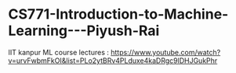# CS771-Introduction-to-Machine-Learning---Piyush-Rai
IIT kanpur ML course
lectures : https://www.youtube.com/watch?v=urvFwbmFkOI&list=PLo2ytBRv4PLduxe4kaDRgc9lDHJGukPhr
